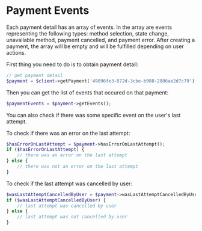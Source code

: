 # Payment Events

Each payment detail has an array of events. In the array are events representing the following types: method selection, state change, unavailable method, payment cancelled, and payment error.
After creating a payment, the array will be empty and will be fulfilled depending on user actions.

First thing you need to do is to obtain payment detail:

```php
// get payment detail
$payment = $client->getPayment('49096fe3-872d-3cbe-b908-2806ae2d7c79');
```

Then you can get the list of events that occured on that payment:

```php
$paymentEvents = $payment->getEvents();
```

You can also check if there was some specific event on the user's last attempt.

To check if there was an error on the last attempt:

```php
$hasErrorOnLastAttempt = $payment->hasErrorOnLastAttempt();
if ($hasErrorOnLastAttempt) {
    // there was an error on the last attempt
} else {
    // there was not an error on the last attempt
}
```

To check if the last attempt was cancelled by user:

```php
$wasLastAttemptCancelledByUser = $payment->wasLastAttemptCancelledByUser();
if ($wasLastAttemptCancelledByUser) {
    // last attempt was cancelled by user
} else {
    // last attempt was not cancelled by user
}
```